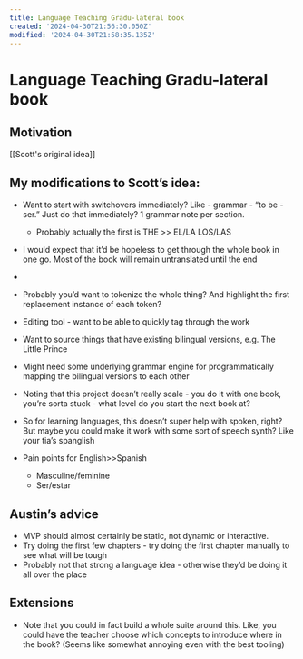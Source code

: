 ```yaml
---
title: Language Teaching Gradu-lateral book
created: '2024-04-30T21:56:30.050Z'
modified: '2024-04-30T21:58:35.135Z'
---
```


# Language Teaching Gradu-lateral book

## Motivation

[[Scott's original idea]]

## My modifications to Scott’s idea:

- Want to start with switchovers immediately? Like - grammar - “to be - ser.” Just do that immediately? 1 grammar note per section.
    - Probably actually the first is THE >> EL/LA LOS/LAS
- I would expect that it’d be hopeless to get through the whole book in one go. Most of the book will remain untranslated until the end
- 
- Probably you’d want to tokenize the whole thing? And highlight the first replacement instance of each token?
- Editing tool - want to be able to quickly tag through the work
- Want to source things that have existing bilingual versions, e.g. The Little Prince
- Might need some underlying grammar engine for programmatically mapping the bilingual versions to each other
- Noting that this project doesn’t really scale - you do it with one book, you’re sorta stuck - what level do you start the next book at?
    
    
- So for learning languages, this doesn’t super help with spoken, right? But maybe you could make it work with some sort of speech synth? Like your tia’s spanglish
- Pain points for English>>Spanish
    - Masculine/feminine
    - Ser/estar

## Austin’s advice

- MVP should almost certainly be static, not dynamic or interactive.
- Try doing the first few chapters - try doing the first chapter manually to see what will be tough
- Probably not that strong a language idea - otherwise they’d be doing it all over the place

## Extensions

- Note that you could in fact build a whole suite around this. Like, you could have the teacher choose which concepts to introduce where in the book? (Seems like somewhat annoying even with the best tooling)

